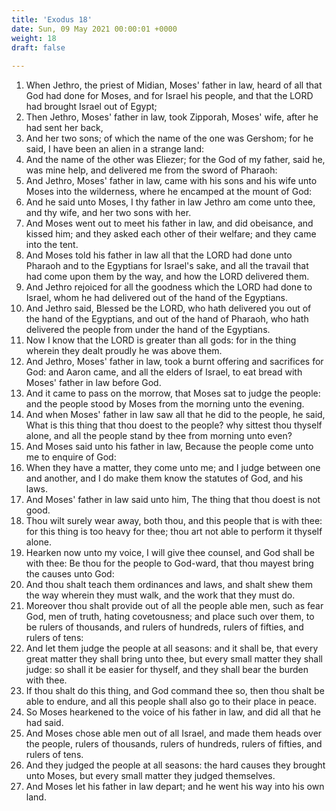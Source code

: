 ```yaml
---
title: 'Exodus 18'
date: Sun, 09 May 2021 00:00:01 +0000
weight: 18
draft: false
  
---
```


1. When Jethro, the priest of Midian, Moses' father in law, heard of all that God had done for Moses, and for Israel his people, and that the LORD had brought Israel out of Egypt;
2. Then Jethro, Moses' father in law, took Zipporah, Moses' wife, after he had sent her back,
3. And her two sons; of which the name of the one was Gershom; for he said, I have been an alien in a strange land:
4. And the name of the other was Eliezer; for the God of my father, said he, was mine help, and delivered me from the sword of Pharaoh:
5. And Jethro, Moses' father in law, came with his sons and his wife unto Moses into the wilderness, where he encamped at the mount of God:
6. And he said unto Moses, I thy father in law Jethro am come unto thee, and thy wife, and her two sons with her.
7. And Moses went out to meet his father in law, and did obeisance, and kissed him; and they asked each other of their welfare; and they came into the tent.
8. And Moses told his father in law all that the LORD had done unto Pharaoh and to the Egyptians for Israel's sake, and all the travail that had come upon them by the way, and how the LORD delivered them.
9. And Jethro rejoiced for all the goodness which the LORD had done to Israel, whom he had delivered out of the hand of the Egyptians.
10. And Jethro said, Blessed be the LORD, who hath delivered you out of the hand of the Egyptians, and out of the hand of Pharaoh, who hath delivered the people from under the hand of the Egyptians.
11. Now I know that the LORD is greater than all gods: for in the thing wherein they dealt proudly he was above them.
12. And Jethro, Moses' father in law, took a burnt offering and sacrifices for God: and Aaron came, and all the elders of Israel, to eat bread with Moses' father in law before God.
13. And it came to pass on the morrow, that Moses sat to judge the people: and the people stood by Moses from the morning unto the evening.
14. And when Moses' father in law saw all that he did to the people, he said, What is this thing that thou doest to the people? why sittest thou thyself alone, and all the people stand by thee from morning unto even?
15. And Moses said unto his father in law, Because the people come unto me to enquire of God:
16. When they have a matter, they come unto me; and I judge between one and another, and I do make them know the statutes of God, and his laws.
17. And Moses' father in law said unto him, The thing that thou doest is not good.
18. Thou wilt surely wear away, both thou, and this people that is with thee: for this thing is too heavy for thee; thou art not able to perform it thyself alone.
19. Hearken now unto my voice, I will give thee counsel, and God shall be with thee: Be thou for the people to God-ward, that thou mayest bring the causes unto God:
20. And thou shalt teach them ordinances and laws, and shalt shew them the way wherein they must walk, and the work that they must do.
21. Moreover thou shalt provide out of all the people able men, such as fear God, men of truth, hating covetousness; and place such over them, to be rulers of thousands, and rulers of hundreds, rulers of fifties, and rulers of tens:
22. And let them judge the people at all seasons: and it shall be, that every great matter they shall bring unto thee, but every small matter they shall judge: so shall it be easier for thyself, and they shall bear the burden with thee.
23. If thou shalt do this thing, and God command thee so, then thou shalt be able to endure, and all this people shall also go to their place in peace.
24. So Moses hearkened to the voice of his father in law, and did all that he had said.
25. And Moses chose able men out of all Israel, and made them heads over the people, rulers of thousands, rulers of hundreds, rulers of fifties, and rulers of tens.
26. And they judged the people at all seasons: the hard causes they brought unto Moses, but every small matter they judged themselves.
27. And Moses let his father in law depart; and he went his way into his own land.
